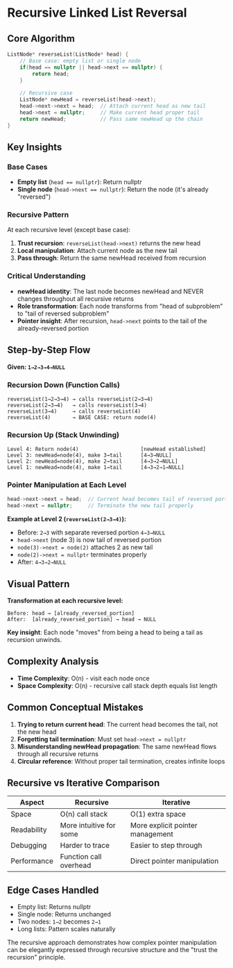 # Recursive Linked List Reversal

## Core Algorithm

```cpp
ListNode* reverseList(ListNode* head) {
    // Base case: empty list or single node
    if(head == nullptr || head->next == nullptr) {
        return head;
    }
    
    // Recursive case
    ListNode* newHead = reverseList(head->next);
    head->next->next = head;  // Attach current head as new tail
    head->next = nullptr;     // Make current head proper tail
    return newHead;           // Pass same newHead up the chain
}
```

## Key Insights

### Base Cases
- **Empty list** (`head == nullptr`): Return nullptr
- **Single node** (`head->next == nullptr`): Return the node (it's already "reversed")

### Recursive Pattern
At each recursive level (except base case):
1. **Trust recursion**: `reverseList(head->next)` returns the new head
2. **Local manipulation**: Attach current node as the new tail
3. **Pass through**: Return the same newHead received from recursion

### Critical Understanding
- **newHead identity**: The last node becomes newHead and NEVER changes throughout all recursive returns
- **Role transformation**: Each node transforms from "head of subproblem" to "tail of reversed subproblem"
- **Pointer insight**: After recursion, `head->next` points to the tail of the already-reversed portion

## Step-by-Step Flow

**Given: `1→2→3→4→NULL`**

### Recursion Down (Function Calls)
```
reverseList(1→2→3→4) → calls reverseList(2→3→4)
reverseList(2→3→4)   → calls reverseList(3→4)  
reverseList(3→4)     → calls reverseList(4)
reverseList(4)       → BASE CASE: return node(4)
```

### Recursion Up (Stack Unwinding)
```
Level 4: Return node(4)                    [newHead established]
Level 3: newHead=node(4), make 3→tail      [4→3→NULL]
Level 2: newHead=node(4), make 2→tail      [4→3→2→NULL]  
Level 1: newHead=node(4), make 1→tail      [4→3→2→1→NULL]
```

### Pointer Manipulation at Each Level
```cpp
head->next->next = head;  // Current head becomes tail of reversed portion
head->next = nullptr;     // Terminate the new tail properly
```

**Example at Level 2 (`reverseList(2→3→4)`):**
- Before: `2→3` with separate reversed portion `4→3→NULL`
- `head->next` (node 3) is now tail of reversed portion
- `node(3)->next = node(2)` attaches 2 as new tail
- `node(2)->next = nullptr` terminates properly
- After: `4→3→2→NULL`

## Visual Pattern

**Transformation at each recursive level:**
```
Before: head → [already_reversed_portion]
After:  [already_reversed_portion] → head → NULL
```

**Key insight**: Each node "moves" from being a head to being a tail as recursion unwinds.

## Complexity Analysis

- **Time Complexity**: O(n) - visit each node once
- **Space Complexity**: O(n) - recursive call stack depth equals list length

## Common Conceptual Mistakes

1. **Trying to return current head**: The current head becomes the tail, not the new head
2. **Forgetting tail termination**: Must set `head->next = nullptr`
3. **Misunderstanding newHead propagation**: The same newHead flows through all recursive returns
4. **Circular reference**: Without proper tail termination, creates infinite loops

## Recursive vs Iterative Comparison

| Aspect | Recursive | Iterative |
|--------|-----------|-----------|
| Space | O(n) call stack | O(1) extra space |
| Readability | More intuitive for some | More explicit pointer management |
| Debugging | Harder to trace | Easier to step through |
| Performance | Function call overhead | Direct pointer manipulation |

## Edge Cases Handled
- Empty list: Returns nullptr
- Single node: Returns unchanged  
- Two nodes: `1→2` becomes `2→1`
- Long lists: Pattern scales naturally

The recursive approach demonstrates how complex pointer manipulation can be elegantly expressed through recursive structure and the "trust the recursion" principle.

